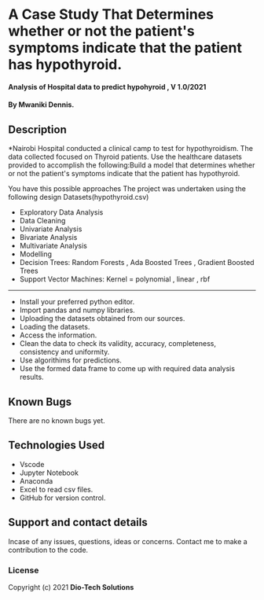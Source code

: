 #  A Case Study That Determines whether or not the patient's symptoms indicate that the patient has hypothyroid.
#### Analysis of Hospital data to predict hypohyroid , V 1.0/2021
#### By Mwaniki Dennis.  
       
## Description
 *Nairobi Hospital conducted a clinical camp to test for hypothyroidism. The data collected focused on Thyroid patients. Use the healthcare datasets provided to accomplish the following:Build a model that determines whether or not the patient's symptoms indicate that the patient has hypothyroid.

You have this possible approaches
The project was undertaken using the following design Datasets(hypothyroid.csv)

- Exploratory Data Analysis
- Data Cleaning
- Univariate Analysis
- Bivariate Analysis
- Multivariate Analysis
- Modelling
- Decision Trees: 
    Random Forests , Ada Boosted Trees , Gradient Boosted Trees
- Support Vector Machines: 
    Kernel = polynomial , linear , rbf
*****************************
* Install your preferred python editor.
* Import pandas and numpy libraries.
* Uploading the datasets obtained from our sources.
* Loading the datasets.
* Access the information.
* Clean the data to check its validity, accuracy, completeness, consistency and uniformity.
* Use algorithims for predictions.
* Use the formed data frame to come up with required data analysis results.

## Known Bugs
There are no known bugs yet.
## Technologies Used
* Vscode
* Jupyter Notebook
* Anaconda
* Excel to read csv files.
* GitHub for version control.
## Support and contact details
Incase of any issues, questions, ideas or concerns. Contact me to make a contribution to the code.
### License

Copyright (c) 2021 **Dio-Tech Solutions**
